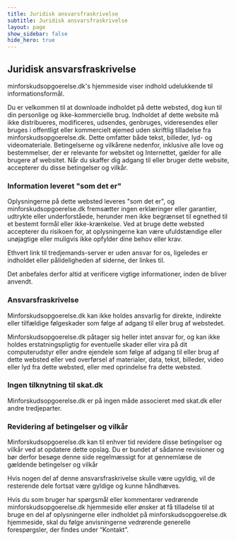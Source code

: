 ```yaml
---
title: Juridisk ansvarsfraskrivelse
subtitle: Juridisk ansvarsfraskrivelse
layout: page
show_sidebar: false
hide_hero: true
---
```


## Juridisk ansvarsfraskrivelse
minforskudsopgoerelse.dk's hjemmeside viser indhold udelukkende til informationsformål.

Du er velkommen til at downloade indholdet på dette websted, dog kun til din personlige og ikke-kommercielle brug. Indholdet af dette website må ikke distribueres, modificeres, udsendes, genbruges, videresendes eller bruges i offentligt eller kommercielt øjemed uden skriftlig tilladelse fra minforskudsopgoerelse.dk. Dette omfatter både tekst, billeder, lyd- og videomateriale.
Betingelserne og vilkårene nedenfor, inklusive alle love og bestemmelser, der er relevante for websitet og Internettet, gælder for alle brugere af websitet. Når du skaffer dig adgang til eller bruger dette website, accepterer du disse betingelser og vilkår.

### Information leveret "som det er"
Oplysningerne på dette websted leveres "som det er", og minforskudsopgoerelse.dk fremsætter ingen erklæringer eller garantier, udtrykte eller underforståede, herunder men ikke begrænset til egnethed til et bestemt formål eller ikke-krænkelse. Ved at bruge dette websted accepterer du risikoen for, at oplysningerne kan være ufuldstændige eller unøjagtige eller muligvis ikke opfylder dine behov eller krav.

Ethvert link til tredjemands-server er uden ansvar for os, ligeledes er indholdet eller pålideligheden af siderne, der linkes til.

Det anbefales derfor altid at verificere vigtige informationer, inden de bliver anvendt.

### Ansvarsfraskrivelse
Minforskudsopgoerelse.dk kan ikke holdes ansvarlig for direkte, indirekte eller tilfældige følgeskader som følge af adgang til eller brug af webstedet.

Minforskudsopgoerelse.dk påtager sig heller intet ansvar for, og kan ikke holdes erstatningspligtig for eventuelle skader eller vira på dit computerudstyr eller andre ejendele som følge af adgang til eller brug af dette websted eller ved overførsel af materialer, data, tekst, billeder, video eller lyd fra dette websted, eller med oprindelse fra dette websted.

### Ingen tilknytning til skat.dk
Minforskudsopgoerelse.dk er på ingen måde associeret med skat.dk eller andre tredjeparter.

### Revidering af betingelser og vilkår
Minforskudsopgoerelse.dk kan til enhver tid revidere disse betingelser og vilkår ved at opdatere dette opslag. Du er bundet af sådanne revisioner og bør derfor besøge denne side regelmæssigt for at gennemlæse de gældende betingelser og vilkår

Hvis nogen del af denne ansvarsfraskrivelse skulle være ugyldig, vil de resterende dele fortsat være gyldige og kunne håndhæves.

Hvis du som bruger har spørgsmål eller kommentarer vedrørende minforskudsopgoerelse.dk hjemmeside eller ønsker at få tilladelse til at bruge en del af oplysningerne eller indholdet på minforskudsopgoerelse.dk hjemmeside, skal du følge anvisningerne vedrørende generelle forespørgsler, der findes under “Kontakt”.
